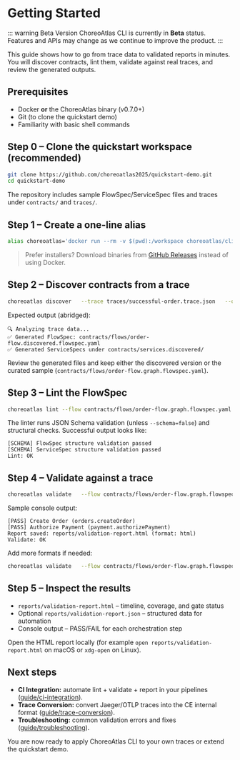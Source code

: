 # Getting Started

::: warning Beta Version
ChoreoAtlas CLI is currently in **Beta** status. Features and APIs may change as we continue to improve the product.
:::

This guide shows how to go from trace data to validated reports in minutes. You will discover contracts, lint them, validate against real traces, and review the generated outputs.

## Prerequisites

- Docker **or** the ChoreoAtlas binary (v0.7.0+)
- Git (to clone the quickstart demo)
- Familiarity with basic shell commands

## Step 0 – Clone the quickstart workspace (recommended)

```bash
git clone https://github.com/choreoatlas2025/quickstart-demo.git
cd quickstart-demo
```

The repository includes sample FlowSpec/ServiceSpec files and traces under `contracts/` and `traces/`.

## Step 1 – Create a one-line alias

```bash
alias choreoatlas='docker run --rm -v $(pwd):/workspace choreoatlas/cli:latest'
```

> Prefer installers? Download binaries from [GitHub Releases](https://github.com/choreoatlas2025/cli/releases) instead of using Docker.

## Step 2 – Discover contracts from a trace

```bash
choreoatlas discover   --trace traces/successful-order.trace.json   --out contracts/flows/order-flow.discovered.flowspec.yaml   --out-services contracts/services.discovered
```

Expected output (abridged):
```
🔍 Analyzing trace data...
✅ Generated FlowSpec: contracts/flows/order-flow.discovered.flowspec.yaml
✅ Generated ServiceSpecs under contracts/services.discovered/
```

Review the generated files and keep either the discovered version or the curated sample (`contracts/flows/order-flow.graph.flowspec.yaml`).

## Step 3 – Lint the FlowSpec

```bash
choreoatlas lint --flow contracts/flows/order-flow.graph.flowspec.yaml
```

The linter runs JSON Schema validation (unless `--schema=false`) and structural checks. Successful output looks like:
```
[SCHEMA] FlowSpec structure validation passed
[SCHEMA] ServiceSpec structure validation passed
Lint: OK
```

## Step 4 – Validate against a trace

```bash
choreoatlas validate   --flow contracts/flows/order-flow.graph.flowspec.yaml   --trace traces/successful-order.trace.json   --report-format html --report-out reports/validation-report.html
```

Sample console output:
```
[PASS] Create Order (orders.createOrder)
[PASS] Authorize Payment (payment.authorizePayment)
Report saved: reports/validation-report.html (format: html)
Validate: OK
```

Add more formats if needed:
```bash
choreoatlas validate   --flow contracts/flows/order-flow.graph.flowspec.yaml   --trace traces/successful-order.trace.json   --report-format json --report-out reports/validation-report.json
```

## Step 5 – Inspect the results

- `reports/validation-report.html` – timeline, coverage, and gate status
- Optional `reports/validation-report.json` – structured data for automation
- Console output – PASS/FAIL for each orchestration step

Open the HTML report locally (for example `open reports/validation-report.html` on macOS or `xdg-open` on Linux).

## Next steps

- **CI Integration:** automate lint + validate + report in your pipelines ([guide/ci-integration](/guide/ci-integration)).
- **Trace Conversion:** convert Jaeger/OTLP traces into the CE internal format ([guide/trace-conversion](/guide/trace-conversion)).
- **Troubleshooting:** common validation errors and fixes ([guide/troubleshooting](/guide/troubleshooting)).

You are now ready to apply ChoreoAtlas CLI to your own traces or extend the quickstart demo.
